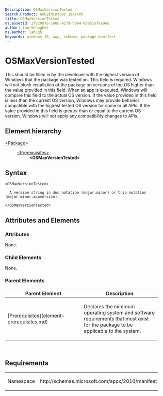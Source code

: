 ```yaml
---
Description: OSMaxVersionTested
Search.Product: eADQiWindows 10XVcnh
title: OSMaxVersionTested
ms.assetid: 2f820978-5080-427d-b364-08951afae9ee
author: laurenhughes
ms.author: lahugh
keywords: windows 10, uwp, schema, package manifest
---
```


# OSMaxVersionTested


This should be filled in by the developer with the highest version of Windows that the package was tested on. This field is required. Windows will not block installation of the package on versions of the OS higher than the value provided in this field. When an app is executed, Windows will compare this field to the actual OS version. If the value provided in this field is less than the current OS version, Windows may provide behavior compatible with the highest tested OS version for some or all APIs. If the value provided in this field is greater than or equal to the current OS version, Windows will not apply any compatibility changes to APIs.

## Element hierarchy

<dl>
<dt><a href="element-package.md">&lt;Package&gt;</a></dt>
<dd>
<dl>
<dt><a href="element-prerequisites.md">&lt;Prerequisites&gt;</a></dt>
<dd><b>&lt;OSMaxVersionTested&gt;</b></dd>
</dl>
</dd>
</dl>

## Syntax

``` syntax
<OSMaxVersionTested>

  A version string in duo notation (major.minor) or trio notation (major.minor.appversion).

</OSMaxVersionTested>
```

## Attributes and Elements


### Attributes

None.

### Child Elements

None.

### Parent Elements

<table>
<colgroup>
<col width="50%" />
<col width="50%" />
</colgroup>
<thead>
<tr class="header">
<th>Parent Element</th>
<th>Description</th>
</tr>
</thead>
<tbody>
<tr class="odd">
<td>[Prerequisites](element-prerequisites.md)</td>
<td><p>Declares the minimum operating system and software requirements that must exist for the package to be applicable to the system.</p></td>
</tr>
</tbody>
</table>

 

## Requirements

<table>
<colgroup>
<col width="50%" />
<col width="50%" />
</colgroup>
<tbody>
<tr class="odd">
<td><p>Namespace</p></td>
<td><p>http://schemas.microsoft.com/appx/2010/manifest</p></td>
</tr>
</tbody>
</table>

 

 



